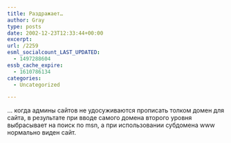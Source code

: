 ```yaml
---
title: Раздражает…
author: Gray
type: posts
date: 2002-12-23T12:33:44+00:00
excerpt:
url: /2259
esml_socialcount_LAST_UPDATED:
  - 1497288604
essb_cache_expire:
  - 1610786134
categories:
  - Uncategorized

---
```








&#8230; когда админы сайтов не удосуживаются прописать толком домен для сайта, в результате при вводе самого домена второго уровня выбрасывает на поиск по msn, а при использовании субдомена www нормально виден сайт.